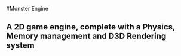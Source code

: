 #Monster Engine
## A 2D game engine, complete with a Physics, Memory management and D3D Rendering system
